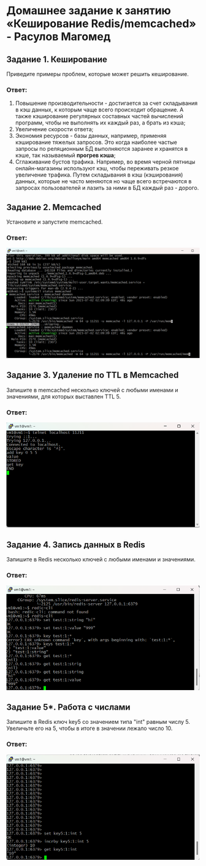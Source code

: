 # Домашнее задание к занятию «Кеширование Redis/memcached» - Расулов Магомед

## Задание 1. Кеширование 

Приведите примеры проблем, которые может решить кеширование. 

### Ответ:

1. Повышение производительности - достигается за счет складывания в кэш данных, к которым чаще всего происходит обращение. А также кэширование регулярных составных частей вычислений программ, чтобы не выполнять их каждый раз, а брать из кэша;
2. Увеличение скорости ответа;
3. Экономия ресурсов -  базы данных, например, применяя кэширование тяжелых запросов. Это когда наиболее частые запросы по реляционным БД выполняются заранее и хранятся в кэше, так называемый **прогрев кэша**;
4. Сглаживание бустов трафика. Например, во время черной пятницы онлайн-магазины используют кэш, чтобы переживать резкое увеличение трафика. Путем складывания в кэш (кэширования) данных, которые не часто меняются но чаще всего встречаются в запросах пользователей и лазить за ними в БД каждый раз - дорого.



## Задание 2. Memcached

Установите и запустите memcached.

### Ответ:

![2.1](./scrinshot/11.2/tz_2.1.png)

## Задание 3. Удаление по TTL в Memcached

Запишите в memcached несколько ключей с любыми именами и значениями, для которых выставлен TTL 5. 

### Ответ:

![3.1](./scrinshot/11.2/tz_3.1.png)


## Задание 4. Запись данных в Redis

Запишите в Redis несколько ключей с любыми именами и значениями. 

### Ответ:

![4.1](./scrinshot/11.2/tz_4.1.png)


## Задание 5*. Работа с числами 

Запишите в Redis ключ key5 со значением типа "int" равным числу 5. Увеличьте его на 5, чтобы в итоге в значении лежало число 10.  

### Ответ:

![5.1](./scrinshot/11.2/tz_5.1.png)
